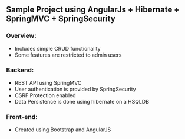 ## Sample Project using AngularJs + Hibernate + SpringMVC + SpringSecurity

### Overview:
- Includes simple CRUD functionality
- Some features are restricted to admin users 

### Backend:
- REST API using SpringMVC
- User authentication is provided by SpringSecurity
- CSRF Protection enabled
- Data Persistence is done using hibernate on a HSQLDB 

### Front-end:
- Created using Bootstrap and AngularJS
